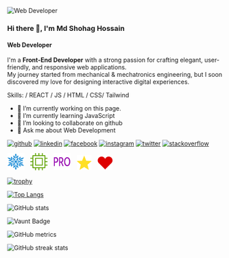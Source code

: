 ![Web Developer](https://i.postimg.cc/tggcBvCG/IMG20250725152740-01.jpg)

### Hi there 👋, I'm Md Shohag Hossain
#### Web Developer

I'm a **Front-End Developer** with a strong passion for crafting elegant, user-friendly, and responsive web applications.  
My journey started from mechanical & mechatronics engineering, but I soon discovered my love for designing interactive digital experiences.  

Skills:  / REACT / JS / HTML / CSS/ Tailwind

- 🔭 I’m currently working on this page. 
- 🌱 I’m currently learning JavaScript 
- 👯 I’m looking to collaborate on github 
- 💬 Ask me about Web Development 


[<img src='https://cdn.jsdelivr.net/npm/simple-icons@3.0.1/icons/github.svg' alt='github' height='40'>](https://github.com/https://github.com/MHShohag911)  [<img src='https://cdn.jsdelivr.net/npm/simple-icons@3.0.1/icons/linkedin.svg' alt='linkedin' height='40'>](https://www.linkedin.com/in/https://linkedin.com/in/md-shohag-hossain-827146275/)  [<img src='https://cdn.jsdelivr.net/npm/simple-icons@3.0.1/icons/facebook.svg' alt='facebook' height='40'>](https://www.facebook.com/https://www.facebook.com/MH.Shohag.911)  [<img src='https://cdn.jsdelivr.net/npm/simple-icons@3.0.1/icons/instagram.svg' alt='instagram' height='40'>](https://www.instagram.com/https://www.instagram.com/m_h_shohag//)  [<img src='https://cdn.jsdelivr.net/npm/simple-icons@3.0.1/icons/twitter.svg' alt='twitter' height='40'>](https://twitter.com/https://x.com/shohagmdhossain)  [<img src='https://cdn.jsdelivr.net/npm/simple-icons@3.0.1/icons/stackoverflow.svg' alt='stackoverflow' height='40'>](https://stackoverflow.com/users/https://stackoverflow.com/users/19925258/md-shohag-hossain)  

<a href='https://archiveprogram.github.com/'><img src='https://raw.githubusercontent.com/acervenky/animated-github-badges/master/assets/acbadge.gif' width='40' height='40'></a> <a href='https://docs.github.com/en/developers'><img src='https://raw.githubusercontent.com/acervenky/animated-github-badges/master/assets/devbadge.gif' width='40' height='40'></a> <a href='https://github.com/pricing'><img src='https://raw.githubusercontent.com/acervenky/animated-github-badges/master/assets/pro.gif' width='40' height='40'></a> <a href='https://stars.github.com/'><img src='https://raw.githubusercontent.com/acervenky/animated-github-badges/master/assets/starbadge.gif' width='35' height='35'></a> <a href='https://docs.github.com/en/github/supporting-the-open-source-community-with-github-sponsors'><img src='https://raw.githubusercontent.com/acervenky/animated-github-badges/master/assets/sponsorbadge.gif' width='35' height='35'></a> 

[![trophy](https://github-profile-trophy.vercel.app/?username=https://github.com/MHShohag911)](https://github.com/ryo-ma/github-profile-trophy)

[![Top Langs](https://github-readme-stats.vercel.app/api/top-langs/?username=https://github.com/MHShohag911)](https://github.com/anuraghazra/github-readme-stats)

![GitHub stats](https://github-readme-stats.vercel.app/api?username=https://github.com/MHShohag911&show_icons=true&count_private=true)  

![Vaunt Badge](https://api.vaunt.dev/v1/github/entities/https://github.com/MHShohag911/contributions?format=svg&private=true)  

![GitHub metrics](https://metrics.lecoq.io/https://github.com/MHShohag911)  

![GitHub streak stats](https://streak-stats.demolab.com/?user=https://github.com/MHShohag911)  



